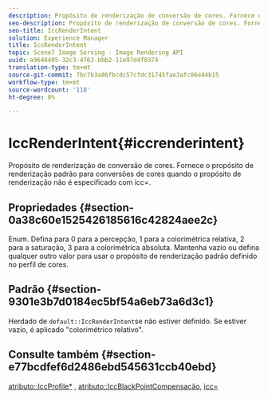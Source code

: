 ```yaml
---
description: Propósito de renderização de conversão de cores. Fornece o propósito de renderização padrão para conversões de cores quando o propósito de renderização não é especificado com icc=.
seo-description: Propósito de renderização de conversão de cores. Fornece o propósito de renderização padrão para conversões de cores quando o propósito de renderização não é especificado com icc=.
seo-title: IccRenderIntent
solution: Experience Manager
title: IccRenderIntent
topic: Scene7 Image Serving - Image Rendering API
uuid: a9648405-32c3-4762-bbb2-11e97d4f8374
translation-type: tm+mt
source-git-commit: 7bc7b3a86fbcdc57cfdc31745fae3afc06e44b15
workflow-type: tm+mt
source-wordcount: '118'
ht-degree: 0%

---
```



# IccRenderIntent{#iccrenderintent}

Propósito de renderização de conversão de cores. Fornece o propósito de renderização padrão para conversões de cores quando o propósito de renderização não é especificado com icc=.

## Propriedades {#section-0a38c60e1525426185616c42824aee2c}

Enum. Defina para 0 para a percepção, 1 para a colorimétrica relativa, 2 para a saturação, 3 para a colorimétrica absoluta. Mantenha vazio ou defina qualquer outro valor para usar o propósito de renderização padrão definido no perfil de cores.

## Padrão {#section-9301e3b7d0184ec5bf54a6eb73a6d3c1}

Herdado de `default::IccRenderIntent`se não estiver definido. Se estiver vazio, é aplicado &quot;colorimétrico relativo&quot;.

## Consulte também {#section-e77bcdfef6d2486ebd545631ccb40ebd}

[atributo::IccProfile*](../../../../../ir-api/material-cat/image-rendering-api-ref/c-ir-material-catalog/c-ir-attributes-reference/r-ir-iccprofilecmyk.md#reference-55aead2d924847ffbd1be4c46add7127) ,  [atributo::IccBlackPointCompensação](../../../../../ir-api/material-cat/image-rendering-api-ref/c-ir-material-catalog/c-ir-attributes-reference/r-ir-iccblackpointcompensation.md#reference-d939b0cdf6564baaa88deb1059e3b7f0),  [icc=](../../../../../ir-api/http-protocol/image-rendering-api-ref/c-ir-http-protocol-ref/c-ir-http-protocol-command-reference/r-ir-icc.md#reference-86a2fff3cef24982ad2063d977a16e06)
